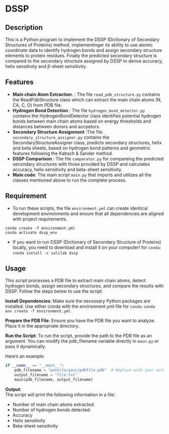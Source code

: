 # DSSP 

## Description
This is a Python program to implement the DSSP (Dictionary of Secondary Structures of Proteins) method, implementinger its ability to use atomic coordinate data to identify hydrogen bonds and assign secondary structure elements to protein residues. Finally the predicted secondary structure is compared to the secondary structure assigned by DSSP to derive accuracy, helix sensitivity and β-sheet sensitivity.

## Features
- **Main chain Atom Extraction.** : The file `read_pdb_structure.py` contains the ReadPdbStructure class which can extract the main chain atoms (N, CA, C, O) from PDB file.
- **Hydrogen Bond Detection** : The file `hydrogen_bond_detector.py` contains the HydrogenBondDetector class identifies potential hydrogen bonds between main chain atoms based on energy thresholds and distances between donors and accpetors.
- **Secondary Structure Assignment** :The file `secondary_structure_assigner.py` contains the SecondaryStructureAssigner class, predicts secondary structures, helix and beta sheets, based on hydrogen bond patterns and geometric features following the Kabsch & Sander method.
- **DSSP Comparison** : The file `comparator.py` for compareing the predicted secondary structures with those provided by DSSP and calculates accuracy, helix sensitivity and beta-sheet sensitivity.
- **Main code**: The main script `main.py` that imports and utilizes all the classes mentioned above to run the complete process.

## Requirement
- To run these scripts, the file `environment.yml` can create identical development environments and ensure that all dependencies are aligned with project requirements.

```
conda create -f environment.yml
conda activate dssp_env
```

- If you want to run DSSP (Dictionary of Secondary Structure of Proteins) locally, you need to download and install it on your computer!
for `conda`:
`conda install -c salilab dssp`

## Usage
This script processes a PDB file to extract main chain atoms, detect hydrogen bonds, assign secondary structures, and compare the results with DSSP. Follow the steps below to use the script:

**Install Dependencies**: Make sure the necessary Python packages are installed. Use either conda with the environment.yml file
for `conda`:
`conda env create -f environment.yml`

**Prepare the PDB File**: Ensure you have the PDB file you want to analyze. Place it in the appropriate directory.

**Run the Script**: To run the script, provide the path to the PDB file as an argument. You can modify the pdb_filename variable directly in `main.py` or pass it dynamically.

Here’s an example:
```python
if __name__ == "__main__":
    pdb_filename = "path/to/your/pdbfile.pdb"  # Replace with your actual PDB file path
    output_filename = "file.txt"
    main(pdb_filename, output_filename)
```

**Output**:<br>
The script will print the following information in a file:

- Number of main chain atoms extracted.<br>
- Number of hydrogen bonds detected.<br>
- Accuracy<br>
- Helix sensitivity<br>
- Beta-sheet sensitivity<br>


